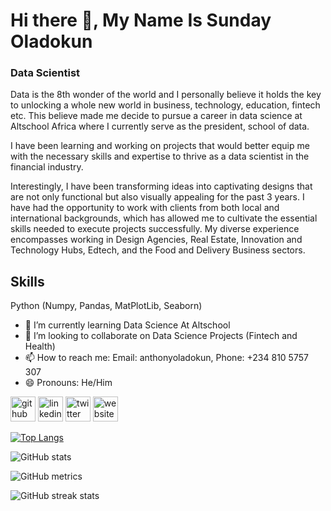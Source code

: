 
# Hi there 👋, My Name Is Sunday Oladokun
### Data Scientist

Data is the 8th wonder of the world and I personally believe it holds the key to unlocking a whole new world in business, technology, education, fintech etc. This believe made me decide to pursue a career in data science at Altschool Africa where I currently serve as the president, school of data.

I have been learning and working on projects that would better equip me with the necessary skills and expertise to thrive as a data scientist in the financial industry.

Interestingly, I have been transforming ideas into captivating designs that are not only functional but also visually appealing for the past 3 years. I have had the opportunity to work with clients from both local and international backgrounds, which has allowed me to cultivate the essential skills needed to execute projects successfully. My diverse experience encompasses working in Design Agencies, Real Estate, Innovation and Technology Hubs, Edtech, and the Food and Delivery Business sectors.

## Skills 
Python (Numpy, Pandas, MatPlotLib, Seaborn)

- 🌱 I’m currently learning Data Science At Altschool 
- 👯 I’m looking to collaborate on Data Science Projects (Fintech and Health) 
- 📫 How to reach me: Email: anthonyoladokun, Phone: +234 810 5757 307 
- 😄 Pronouns: He/Him 


[<img src='https://cdn.jsdelivr.net/npm/simple-icons@3.0.1/icons/github.svg' alt='github' height='40'>](https://github.com/Black-Concept)  [<img src='https://cdn.jsdelivr.net/npm/simple-icons@3.0.1/icons/linkedin.svg' alt='linkedin' height='40'>](https://www.linkedin.com/in/https://www.linkedin.com/in/sunday-obasanjo-oladokun-20b7a5113/)  [<img src='https://cdn.jsdelivr.net/npm/simple-icons@3.0.1/icons/twitter.svg' alt='twitter' height='40'>](https://twitter.com/https://twitter.com/BlackedConcept)  [<img src='https://cdn.jsdelivr.net/npm/simple-icons@3.0.1/icons/icloud.svg' alt='website' height='40'>](https://www.datascienceportfol.io/sundayoladokun)  

[![Top Langs](https://github-readme-stats.vercel.app/api/top-langs/?username=Sunday-Oladokun)](https://github.com/anuraghazra/github-readme-stats)

![GitHub stats](https://github-readme-stats.vercel.app/api?username=Sunday-Oladokun&show_icons=true)  

![GitHub metrics](https://metrics.lecoq.io/Sunday-Oladokun)  

![GitHub streak stats](https://streak-stats.demolab.com/?user=Sunday-Oladokun)  


